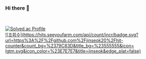 ### Hi there 👋

<!--
**jinseok20/jinseok20** is a ✨ _special_ ✨ repository because its `README.md` (this file) appears on your GitHub profile.

Here are some ideas to get you started:

- 🔭 I’m currently working on ...
- 🌱 I’m currently learning ...
- 👯 I’m looking to collaborate on ...
- 🤔 I’m looking for help with ...
- 💬 Ask me about ...
- 📫 How to reach me: ...
- 😄 Pronouns: ...
- ⚡ Fun fact: ...
--> 
[![Solved.ac Profile](http://mazassumnida.wtf/api/generate_badge?boj=jinseok20)](https://solved.ac/jinseok20)<br/>
[![조회수](https://hits.seeyoufarm.com/api/count/incr/badge.svg?url=https%3A%2F%2Fgithub.com%2Fjinseok20%2Fhit-counter&count_bg=%2379C83D&title_bg=%23555555&icon= lgtm.svg&icon_color=%23E7E7E7&title=jinseok&edge_plat=false)](https://hits.seeyoufarm.com)
